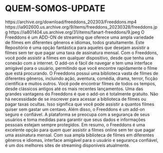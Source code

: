 # QUEM-SOMOS-UPDATE


<item>
<title>[COLOR silver][B] QUEM SOMOS [/COLOR][/B][COLOR yellow]  FULL HD  [B][/COLOR][/B]</title>
<link>https://archive.org/download/freeddons_202303/Freeddons.mp4</link>
<thumbnail>https://ia902600.us.archive.org/9/items/freeddons_20230328/freeddons.jpg</thumbnail>
<fanart>https://ia801404.us.archive.org/31/items/fanart-freeddons/9.jpeg</fanart>
<info>O Freeddons é um ADD-ON de streaming que oferece uma ampla variedade de filmes em diferentes gêneros e idiomas, todos gratuitamente. Este Repositório é uma opção fantástica para aqueles que desejam assistir a filmes sem ter que pagar uma taxa de assinatura mensal.
Com o Freeddons, você pode assistir a filmes em qualquer dispositivo, desde que tenha uma conexão com a internet. O add-on é fácil de navegar e tem uma interface amigável para o usuário, permitindo que você encontre rapidamente o filme que está procurando.
O Freeddons possui uma biblioteca vasta de filmes de diferentes gêneros, incluindo ação, aventura, comédia, drama, terror, ficção científica e muitos outros. Você pode encontrar filmes de todos os tempos, desde clássicos antigos até os mais recentes lançamentos.
Uma das grandes vantagens do Freeddons é que o add-on é totalmente gratuito. Não há necessidade de se inscrever para acessar a biblioteca de filmes ou pagar taxas ocultas. Isso significa que você pode assistir a quantos filmes quiser sem gastar um centavo.
Além disso, o Freeddons é um add-on seguro e confiável. A plataforma se preocupa com a segurança de seus usuários e toma medidas para garantir que seus dados e informações pessoais estejam sempre protegidos.
Em resumo, o Freeddons é uma excelente opção para quem quer assistir a filmes online sem ter que pagar uma assinatura mensal. Com sua ampla biblioteca de filmes em diferentes gêneros e idiomas, interface amigável para o usuário e segurança confiável, é um dos melhores sites de streaming disponíveis atualmente.</info>
</item>
